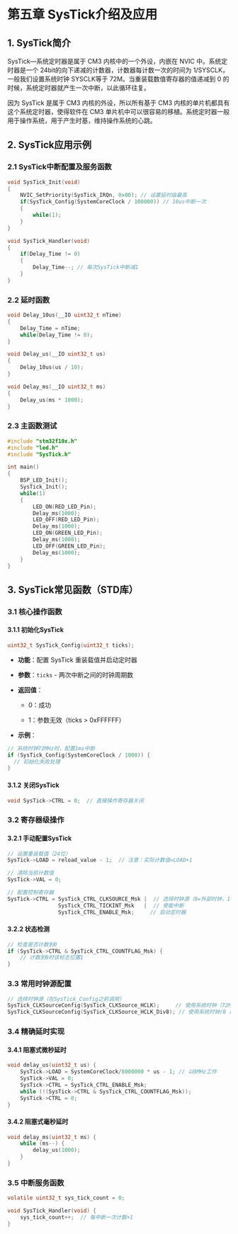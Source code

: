 # 第五章 SysTick介绍及应用

## 1. SysTick简介

SysTick—系统定时器是属于 CM3 内核中的一个外设，内嵌在 NVIC 中。系统定时器是一个 24bit的向下递减的计数器，计数器每计数一次的时间为 1/SYSCLK，一般我们设置系统时钟 SYSCLK等于 72M。当重装载数值寄存器的值递减到 0 的时候，系统定时器就产生一次中断，以此循环往复。

因为 SysTick 是属于 CM3 内核的外设，所以所有基于 CM3 内核的单片机都具有这个系统定时器，使得软件在 CM3 单片机中可以很容易的移植。系统定时器一般用于操作系统，用于产生时基，维持操作系统的心跳。

## 2. SysTick应用示例

### 2.1 SysTick中断配置及服务函数

```c
void SysTick_Init(void)
{
    NVIC_SetPriority(SysTick_IRQn, 0x00); // 设置延时级最高
    if(SysTick_Config(SystemCoreClock / 100000)) // 10us中断一次
    {
        while(1);
    }
}

void SysTick_Handler(void)
{
    if(Delay_Time != 0)
    {
        Delay_Time--; // 每次SysTick中断减1
    }
}
```

### 2.2 延时函数

```c
void Delay_10us(__IO uint32_t nTime)
{
    Delay_Time = nTime;
    while(Delay_Time != 0);
}

void Delay_us(__IO uint32_t us)
{
    Delay_10us(us / 10);
}

void Delay_ms(__IO uint32_t ms)
{
    Delay_us(ms * 1000);
}
```

### 2.3 主函数测试

```c
#include "stm32f10x.h"
#include "led.h"
#include "SysTick.h"

int main()
{
	BSP_LED_Init();
	SysTick_Init();
	while(1)
	{
		LED_ON(RED_LED_Pin);
		Delay_ms(1000);
		LED_OFF(RED_LED_Pin);
		Delay_ms(1000);
		LED_ON(GREEN_LED_Pin);
		Delay_ms(1000);
		LED_OFF(GREEN_LED_Pin);
		Delay_ms(1000);
	}
}

```

## 3. SysTick常见函数（STD库）

### 3.1 核心操作函数

#### 3.1.1 初始化SysTick

```c
uint32_t SysTick_Config(uint32_t ticks);
```

- **功能**：配置 SysTick 重装载值并启动定时器

- **参数**：`ticks` - 两次中断之间的时钟周期数

- **返回值**：
  
  - 0：成功
  
  - 1：参数无效（ticks > 0xFFFFFF）

- **示例**：

```c
// 系统时钟72MHz时，配置1ms中断
if (SysTick_Config(SystemCoreClock / 1000)) {
  // 初始化失败处理
}
```

#### 3.1.2 关闭SysTick

```c
void SysTick->CTRL = 0;  // 直接操作寄存器关闭
```

### 3.2 寄存器级操作

#### 3.2.1 手动配置SysTick

```c
// 设置重装载值（24位）
SysTick->LOAD = reload_value - 1;  // 注意：实际计数值=LOAD+1

// 清除当前计数值
SysTick->VAL = 0;

// 配置控制寄存器
SysTick->CTRL = SysTick_CTRL_CLKSOURCE_Msk |  // 选择时钟源（0=外部时钟，1=内核时钟）
                SysTick_CTRL_TICKINT_Msk   |  // 使能中断
                SysTick_CTRL_ENABLE_Msk;     // 启动定时器
```

#### 3.2.2 状态检测

```c
// 检查是否计数到0
if (SysTick->CTRL & SysTick_CTRL_COUNTFLAG_Msk) {
    // 计数到0时该标志位置1
}
```

### 3.3 常用时钟源配置

```c
// 选择时钟源（在SysTick_Config之前调用）
SysTick_CLKSourceConfig(SysTick_CLKSource_HCLK);     // 使用系统时钟（72MHz）
SysTick_CLKSourceConfig(SysTick_CLKSource_HCLK_Div8); // 使用系统时钟/8（9MHz）
```

### 3.4 精确延时实现

#### 3.4.1 阻塞式微秒延时

```c
void delay_us(uint32_t us) {
    SysTick->LOAD = SystemCoreClock/8000000 * us - 1; // 以9MHz工作
    SysTick->VAL = 0;
    SysTick->CTRL = SysTick_CTRL_ENABLE_Msk;
    while (!(SysTick->CTRL & SysTick_CTRL_COUNTFLAG_Msk));
    SysTick->CTRL = 0;
}
```

#### 3.4.2 阻塞式毫秒延时

```c
void delay_ms(uint32_t ms) {
    while (ms--) {
        delay_us(1000);
    }
}
```

### 3.5 中断服务函数

```c
volatile uint32_t sys_tick_count = 0;

void SysTick_Handler(void) {
    sys_tick_count++;  // 每中断一次计数+1
}
```
